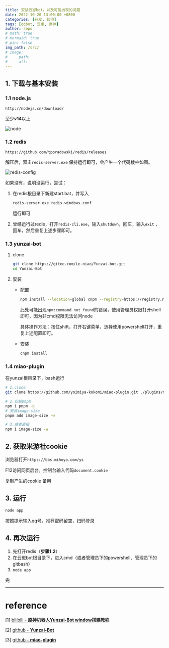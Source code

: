 ```yaml
---
title: 安装云崽bot，以及可能出现的问题
date: 2022-10-20 13:00:00 +0800
categories: [开发, 其他]
tags: [qqbot, 云崽, 原神]
author: repo
# math: true
# mermaid: true
# pin: false 
img_path: /src/
# image:
#     path: 
#     alt: 
---
```


## 1. 下载与基本安装

### 1.1 node.js

`http://nodejs.cn/download/`

至少**v14**以上

![node](/node.jpg)

### 1.2 redis

`https://github.com/tporadowski/redis/releases`

解压后，双击`redis-server.exe` 保持运行即可，会产生一个代码棱柱如图。

![redis-config](/redis-config.png)

如果没有，说明没运行，尝试：

1. 在redis根目录下新建start.bat，并写入

   ``` sh
   redis-server.exe redis.windows.conf
   ```

   运行即可

2. 曾经运行过redis，打开`redis-cli.exe`，输入`shutdown`，回车，输入`exit` ，回车，然后重复上述步骤即可。

### 1.3 yunzai-bot

1. clone

   ``` sh
   git clone https://gitee.com/Le-niao/Yunzai-bot.git
   cd Yunzai-Bot
   ```

2. 安装

   + 配置

     ````sh
     npm install --location=global cnpm --registry=https://registry.npmmirror.com
     ````

     此处可能出现`npm:command not found`的错误，使用管理员权限打开shell即可，因为非cmd权限无法访问node

     具体操作方法：按住shift，打开右键菜单，选择使用powershell打开，重复上述配置即可。

   + 安装

     ``` sh
     cnpm install
     ```

### 1.4 miao-plugin

在yunzai根目录下，bash运行

``` sh
# 1.clone
git clone https://github.com/yoimiya-kokomi/miao-plugin.git ./plugins/miao-plugin/

# 2.安装pnpm
npm i pnpm -g
# 安装image-size
pnpm add image-size -w

# 3.或者直接
npm i image-size -w
```

## 2. 获取米游社cookie

浏览器打开`https://bbs.mihoyo.com/ys`

F12访问网页后台，控制台输入代码`document.cookie`

复制产生的cookie 备用

## 3. 运行

``` sh
node app
```

按照提示输入qq号，推荐密码留空，扫码登录

## 4. 再次运行

1. 先打开redis（**步骤1.2**）
2. 在云崽bot根目录下，进入cmd（或者管理员下的powershell、管理员下的gitbash）
3. `node app`



完

---

# reference

[1] [bilibili - **原神机器人Yunzai-Bot window搭建教程**](https://www.bilibili.com/read/cv15119056)

[2] [github - **Yunzai-Bot**](https://github.com/Le-niao/Yunzai-Bot)

[3] [github - **miao-plugin**](https://github.com/yoimiya-kokomi/miao-plugin)